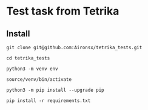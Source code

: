 # Test task from Tetrika

## Install

```
git clone git@github.com:Aironsx/tetrika_tests.git
```
```
cd tetrika_tests
```
```
python3 -m venv env
```
```
source/venv/bin/activate
```
```
python3 -m pip install --upgrade pip
```    
```
pip install -r requirements.txt
```   